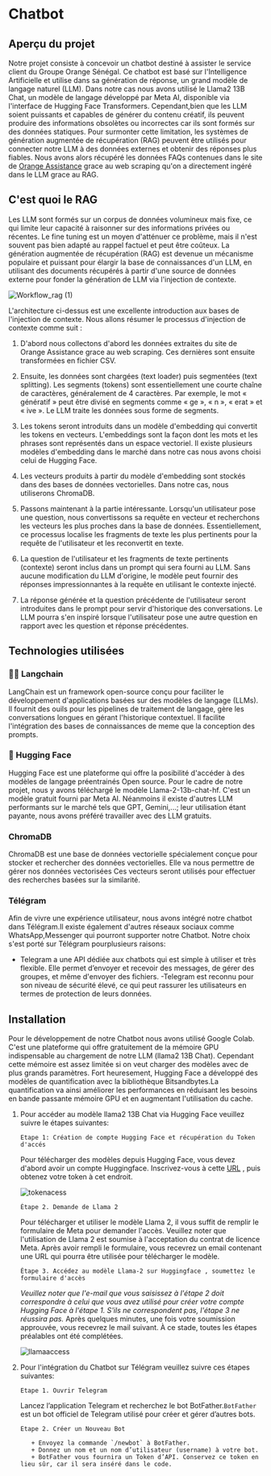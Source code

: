 # Chatbot

## Aperçu du projet
Notre projet consiste à concevoir un chatbot destiné à assister le service client du Groupe Orange Sénégal. Ce chatbot est basé sur l'Intelligence Artificielle et utilise dans sa génération de réponse, un grand modèle de langage naturel (LLM). Dans notre cas nous avons utilisé le Llama2 13B Chat, un modèle de langage développé par Meta AI, disponible via l'interface de Hugging Face Transformers.
Cependant,bien que les LLM soient puissants et capables de générer du contenu créatif, ils peuvent produire des informations obsolètes ou incorrectes car ils sont formés sur des données statiques. Pour surmonter cette limitation, les systèmes de génération augmentée de récupération (RAG) peuvent être utilisés pour connecter notre LLM à des données externes et obtenir des réponses plus fiables. 
Nous avons alors récupéré les données FAQs contenues dans le site de [Orange Assistance](https://assistance.orange.sn/) grace au web scraping qu'on a directement ingéré dans le LLM grace au RAG.
## C'est quoi le RAG

Les LLM sont formés sur un corpus de données volumineux mais fixe, ce qui limite leur capacité à raisonner sur des informations privées ou récentes. Le fine tuning est un moyen d'atténuer ce problème, mais il n'est souvent pas bien adapté au rappel factuel et peut être coûteux. La génération augmentée de récupération (RAG) est devenue un mécanisme populaire et puissant pour élargir la base de connaissances d'un LLM, en utilisant des documents récupérés à partir d'une source de données externe pour fonder la génération de LLM via l'injection de contexte.

![Workflow_rag (1)](https://github.com/user-attachments/assets/d8179e97-5b5f-4c6c-9688-0aee3b5eff3a)

L'architecture ci-dessus est une excellente introduction aux bases de l'injection de contexte. Nous allons résumer le processus d'injection de contexte comme suit :
1. D'abord nous collectons d'abord les données extraites du site de Orange Assistance grace au web scraping. Ces dernières sont ensuite transformées en fichier CSV.
   
2. Ensuite, les données sont chargées (text loader) puis segmentées (text splitting). Les segments (tokens) sont essentiellement une courte chaîne de caractères, généralement de 4 caractères. Par exemple, le mot « génératif » peut être divisé en segments comme « ge », « n », « erat » et « ive ». Le LLM traite les données sous forme de segments.
 
3. Les tokens seront introduits dans un modèle d'embedding qui convertit les tokens en vecteurs. L'embeddings sont la façon dont les mots et les phrases sont représentés dans un espace vectoriel. Il existe plusieurs modèles d'embedding dans le marché dans notre cas nous avons choisi celui de Hugging Face.
  
4. Les vecteurs produits à partir du modèle d'embedding sont stockés dans des bases de données vectorielles. Dans notre cas, nous utiliserons ChromaDB.
   
5. Passons maintenant à la partie intéressante. Lorsqu'un utilisateur pose une question, nous convertissons sa requête en vecteur et recherchons les vecteurs les plus proches dans la base de données. Essentiellement, ce processus localise les fragments de texte les plus pertinents pour la requête de l'utilisateur et les reconvertit en texte.
   
6. La question de l'utilisateur et les fragments de texte pertinents (contexte) seront inclus dans un prompt qui sera fourni au LLM. Sans aucune modification du LLM d'origine, le modèle peut fournir des réponses impressionnantes à la requête en utilisant le contexte injecté.

7. La réponse générée et la question précédente de l'utilisateur seront introduites dans le prompt pour servir d'historique des conversations. Le LLM pourra s'en inspiré lorsque l'utilisateur pose une autre question en rapport avec les question et réponse précédentes.

## Technologies utilisées

### 🦜️🔗 Langchain
LangChain est un framework open-source conçu pour faciliter le développement d'applications basées sur des modèles de langage (LLMs). Il fournit des ouils pour les pipelines de traitement de langage, gère les conversations longues en gérant l'historique contextuel. Il facilite l'intégration des bases de connaissances de meme que la conception des prompts.

### 🤗 Hugging Face
Hugging Face est une plateforme qui offre la posibilité d'accéder à des modèles de langage préentrainés Open source. Pour le cadre de notre projet, nous y avons téléchargé le modèle Llama-2-13b-chat-hf. C'est un modèle gratuit fourni par Meta AI. Néanmoins il existe d'autres LLM performants sur le marché tels que GPT, Gemini,...; leur utilisation étant payante, nous avons préféré travailler avec des LLM gratuits.

### ChromaDB
ChromaDB est une base de données vectorielle spécialement conçue pour stocker et rechercher des données vectorielles. Elle va nous permettre de gérer nos données vectorisées Ces vecteurs seront utilisés pour effectuer des recherches basées sur la similarité.

### Télégram
Afin de vivre une expérience utilisateur, nous avons intégré notre chatbot dans Télégram.Il existe également d'autres réseaux sociaux comme WhatsApp,Messenger qui pourront supporter notre Chatbot. Notre choix s'est porté sur Télégram pourplusieurs raisons:
- Telegram a une API dédiée aux chatbots qui est simple à utiliser et très flexible. Elle permet d’envoyer et recevoir des messages, de gérer des groupes, et même d'envoyer des fichiers.
-Telegram est reconnu pour son niveau de sécurité élevé, ce qui peut rassurer les utilisateurs en termes de protection de leurs données.

## Installation
Pour le développement de notre Chatbot nous avons utilisé Google Colab. C'est une plateforme qui offre gratuitement de la mémoire GPU indispensable au chargement de notre LLM (llama2 13B Chat). Cependant cette mémoire est assez limitée si on veut charger des modèles avec de plus grands paramètres. Fort heuresement, Hugging Face a développé des modèles de quantification avec la bibliothèque Bitsandbytes.La quantification va ainsi améliorer les performances en réduisant les besoins en bande passante mémoire GPU et en augmentant l'utilisation du cache.

1. Pour accéder au modèle llama2 13B Chat via Hugging Face veuillez suivre le étapes suivantes:
   
   `Etape 1: Création de compte Hugging Face et récupération du Token d'accés`
   
   Pour télécharger des modèles depuis Hugging Face, vous devez d'abord avoir un compte Huggingface. Inscrivez-vous à cette [URL](https://huggingface.co/welcome) , puis 
   obtenez votre token à cet endroit.
   
    ![tokenacess](https://github.com/user-attachments/assets/5ee429fd-386e-4e5d-bdf0-8187e707fa43)

   `Étape 2. Demande de Llama 2 `
   
   Pour télécharger et utiliser le modèle Llama 2, il vous suffit de remplir le formulaire de Meta pour demander l'accès. Veuillez noter que l'utilisation de Llama 2 est 
   soumise à l'acceptation du contrat de licence Meta. Après avoir rempli le formulaire, vous recevrez un email contenant une URL qui pourra être utilisée pour télécharger 
   le modèle.

   `Étape 3. Accédez au modèle Llama-2 sur Huggingface , soumettez le formulaire d'accès`
   
   _Veuillez noter que l'e-mail que vous saisissez à l'étape 2 doit correspondre à celui que vous avez utilisé pour créer votre compte Hugging Face à l'étape 1. S'ils ne 
   correspondent pas, l'étape 3 ne réussira pas._
   Après quelques minutes, une fois votre soumission approuvée, vous recevrez le mail suivant. À ce stade, toutes les étapes préalables ont été complétées.
   
   ![llamaaccess](https://github.com/user-attachments/assets/c8e1b77d-0b63-4d7b-8a61-78a2fe0bc01d)
   
 3. Pour l'intégration du Chatbot sur Télégram veuillez suivre ces étapes suivantes:
    
     `Etape 1. Ouvrir Telegram `
    
     Lancez l’application Telegram et recherchez le bot BotFather.`BotFather` est un bot officiel de Telegram utilisé pour créer et gérer d’autres bots.

     `Etape 2. Créer un Nouveau Bot`
    
           + Envoyez la commande `/newbot` à BotFather.
           + Donnez un nom et un nom d’utilisateur (username) à votre bot.
           + BotFather vous fournira un Token d’API. Conservez ce token en lieu sûr, car il sera inséré dans le code.
